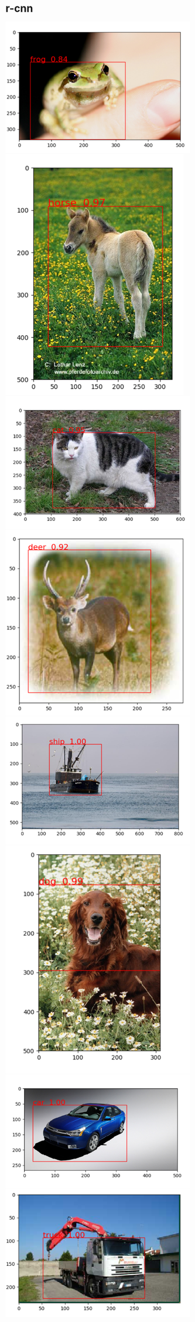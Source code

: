 # r-cnn
![](good_sample/10.png)
![](good_sample/14.png)
![](good_sample/16.png)
![](good_sample/19.png)
![](good_sample/25.png)
![](good_sample/7.png)
![](good_sample/20.png)
![](good_sample/23.png)
